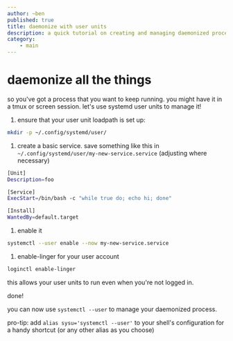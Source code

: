 ```yaml
---
author: ~ben
published: true
title: daemonize with user units
description: a quick tutorial on creating and managing daemonized processes with systemd user units
category: 
    - main
---
```


# daemonize all the things

so you've got a process that you want to keep running. you might have it in a
tmux or screen session. let's use systemd user units to manage it!

1. ensure that your user unit loadpath is set up:
```bash
mkdir -p ~/.config/systemd/user/
```

1. create a basic service. save something like this in 
`~/.config/systemd/user/my-new-service.service` (adjusting where necessary)
```bash
[Unit]
Description=foo

[Service]
ExecStart=/bin/bash -c "while true do; echo hi; done"

[Install]
WantedBy=default.target
```

1. enable it
```bash
systemctl --user enable --now my-new-service.service
```

1. enable-linger for your user account
```bash
loginctl enable-linger
```
this allows your user units to run even when you're not logged in.

done!

you can now use `systemctl --user` to manage your daemonized process.

pro-tip: add `alias sysu='systemctl --user'` to your shell's configuration
for a handy shortcut (or any other alias as you choose)
